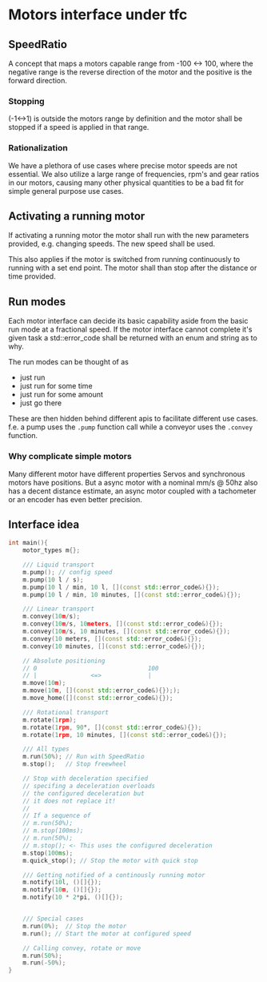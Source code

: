 # Motors interface under tfc
## SpeedRatio
A concept that
maps a motors capable
range from -100 <-> 100,
where the negative range
is the reverse direction
of the motor and the positive
is the forward direction.

### Stopping
 (-1<->1) is outside the motors
 range by definition and
 the motor shall be stopped
 if a speed is applied in that range.

### Rationalization
We have a plethora of
use cases where precise motor
speeds are not essential.
We also utilize a large range
of frequencies, rpm's and gear
ratios in our motors, causing
many other physical quantities
to be a bad fit for simple general
purpose use cases.

## Activating a running motor
If activating a running motor
the motor shall run with the new
parameters provided, e.g. changing
speeds. The new speed shall be used.

This also applies if the motor
is switched from running continuously 
to running with a set end point. The
motor shall than stop after the distance
or time provided.


## Run modes
Each motor interface can decide
its basic capability aside from 
the basic run mode at a fractional
speed. If the motor interface cannot
complete it's given task a std::error_code
shall be returned with an enum and string as to
why.

The run modes can be thought of
as 
- just run
- just run for some time
- just run for some amount
- just go there

These are then hidden behind different apis
to facilitate different use cases.
f.e. 
a pump uses the `.pump` function call
while a conveyor uses the `.convey` function.

### Why complicate simple motors
Many different motor have different properties
Servos and synchronous motors have positions.
But a async motor with a nominal mm/s @ 50hz
also has a decent distance estimate, an 
async motor coupled with a tachometer or an
encoder has even better precision.



## Interface idea
```cpp
int main(){
    motor_types m{};

    /// Liquid transport
    m.pump(); // config speed
    m.pump(10 l / s);
    m.pump(10 l / min, 10 l, [](const std::error_code&){});
    m.pump(10 l / min, 10 minutes, [](const std::error_code&){});

    /// Linear transport
    m.convey(10m/s);
    m.convey(10m/s, 10meters, [](const std::error_code&){});
    m.convey(10m/s, 10 minutes, [](const std::error_code&){});
    m.convey(10 meters, [](const std::error_code&){});
    m.convey(10 minutes, [](const std::error_code&){});

    // Absolute positioning
    // 0                               100
    // |               <=>             |
    m.move(10m);
    m.move(10m, [](const std::error_code&){}););
    m.move_home([](const std::error_code&){});

    /// Rotational transport
    m.rotate(1rpm);
    m.rotate(1rpm, 90°, [](const std::error_code&){});
    m.rotate(1rpm, 10 minutes, [](const std::error_code&){});

    /// All types
    m.run(50%); // Run with SpeedRatio
    m.stop();   // Stop freewheel

    // Stop with deceleration specified
    // specifing a deceleration overloads
    // the configured deceleration but
    // it does not replace it!
    //
    // If a sequence of
    // m.run(50%);
    // m.stop(100ms);
    // m.run(50%);
    // m.stop(); <- This uses the configured deceleration
    m.stop(100ms);
    m.quick_stop(); // Stop the motor with quick stop

    /// Getting notified of a continously running motor
    m.notify(10l, ()[]{});
    m.notify(10m, ()[]{});
    m.notify(10 * 2*pi, ()[]{});


    /// Special cases
    m.run(0%);  // Stop the motor
    m.run(); // Start the motor at configured speed

    // Calling convey, rotate or move
    m.run(50%);
    m.run(-50%);
}
```